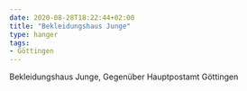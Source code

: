 ```yaml
---
date: 2020-08-28T18:22:44+02:00
title: "Bekleidungshaus Junge"
type: hanger
tags:
- Göttingen
---
```

Bekleidungshaus Junge, Gegenüber Hauptpostamt Göttingen
